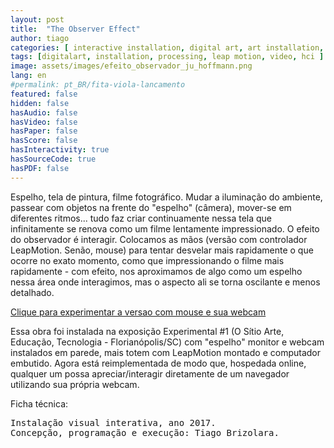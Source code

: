 ```yaml
---
layout: post
title:  "The Observer Effect"
author: tiago
categories: [ interactive installation, digital art, art installation, processing, leap motion, video, hci ]
tags: [digitalart, installation, processing, leap motion, video, hci ]
image: assets/images/efeito_observador_ju_hoffmann.png
lang: en
#permalink: pt_BR/fita-viola-lancamento
featured: false
hidden: false
hasAudio: false
hasVideo: false
hasPaper: false
hasScore: false
hasInteractivity: true
hasSourceCode: true
hasPDF: false
---
```


Espelho, tela de pintura, filme fotográfico. Mudar a iluminação do ambiente, passear com objetos na frente do "espelho" (câmera), mover-se em diferentes ritmos... tudo faz criar continuamente nessa tela que infinitamente se renova como um filme lentamente impressionado. O efeito do observador é interagir. Colocamos as mãos (versão com controlador LeapMotion. Senão, mouse) para tentar desvelar mais rapidamente o que ocorre no exato momento, como que impressionando o filme mais rapidamente - com efeito, nos aproximamos de algo como um espelho nessa área onde interagimos, mas o aspecto ali se torna oscilante e menos detalhado.

<!--<iframe width="560" height="315" src="https://www.youtube.com/embed/Zx4zjXCMc14" frameborder="0" allow="accelerometer; autoplay; clipboard-write; encrypted-media; gyroscope; picture-in-picture" allowfullscreen></iframe>-->

<a href="https://editor.p5js.org/brizolara/present/GEiqR8_XW" target="_blank">Clique para experimentar a versao com mouse e sua webcam</a>

<!--<div align="center">
<iframe width="640" height="480" src="https://editor.p5js.org/brizolara/embed/GEiqR8_XW" allowfullscreen></iframe>
</div>-->

Essa obra foi instalada na exposição Experimental #1 (O Sítio Arte, Educação, Tecnologia - Florianópolis/SC) com "espelho" monitor e webcam instalados em parede, mais totem com LeapMotion montado e computador embutido. Agora está reimplementada de modo que, hospedada online, qualquer um possa apreciar/interagir diretamente de um navegador utilizando sua própria webcam.

Ficha técnica:
<pre>
Instalação visual interativa, ano 2017.
Concepção, programação e execução: Tiago Brizolara.
</pre>